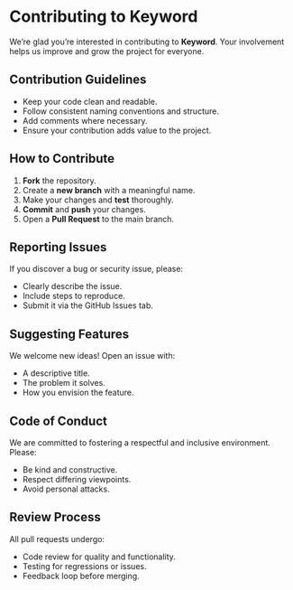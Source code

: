 # Contributing to Keyword

We’re glad you’re interested in contributing to **Keyword**. Your involvement helps us improve and grow the project for everyone.

## Contribution Guidelines

- Keep your code clean and readable.
- Follow consistent naming conventions and structure.
- Add comments where necessary.
- Ensure your contribution adds value to the project.

## How to Contribute

1. **Fork** the repository.
2. Create a **new branch** with a meaningful name.
3. Make your changes and **test** thoroughly.
4. **Commit** and **push** your changes.
5. Open a **Pull Request** to the main branch.

## Reporting Issues

If you discover a bug or security issue, please:
- Clearly describe the issue.
- Include steps to reproduce.
- Submit it via the GitHub Issues tab.

## Suggesting Features

We welcome new ideas! Open an issue with:
- A descriptive title.
- The problem it solves.
- How you envision the feature.

## Code of Conduct

We are committed to fostering a respectful and inclusive environment. Please:
- Be kind and constructive.
- Respect differing viewpoints.
- Avoid personal attacks.

## Review Process

All pull requests undergo:
- Code review for quality and functionality.
- Testing for regressions or issues.
- Feedback loop before merging.
